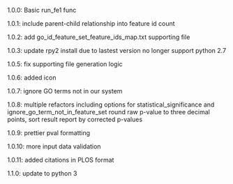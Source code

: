 1.0.0: Basic run_fe1 func

1.0.1: include parent-child relationship into feature id count

1.0.2: add go_id_feature_set_feature_ids_map.txt supporting file

1.0.3: update rpy2 install due to lastest version no longer support python 2.7

1.0.5: fix supporting file generation logic

1.0.6: added icon

1.0.7: ignore GO terms not in our system

1.0.8: multiple refactors including options for statistical_significance and ignore_go_term_not_in_feature_set
	   round raw p-value to three decimal points, sort result report by corrected p-values

1.0.9: prettier pval formatting

1.0.10: more input data validation

1.0.11: added citations in PLOS format

1.1.0: update to python 3
